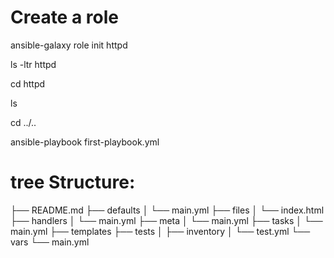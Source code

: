 # Create a role 

 ansible-galaxy role init httpd

 ls -ltr httpd

 cd httpd

 ls

 cd ../..

 ansible-playbook first-playbook.yml

 # tree Structure:
 
 ├── README.md
├── defaults
│   └── main.yml
├── files
│   └── index.html
├── handlers
│   └── main.yml
├── meta
│   └── main.yml
├── tasks
│   └── main.yml
├── templates
├── tests
│   ├── inventory
│   └── test.yml
└── vars
    └── main.yml
